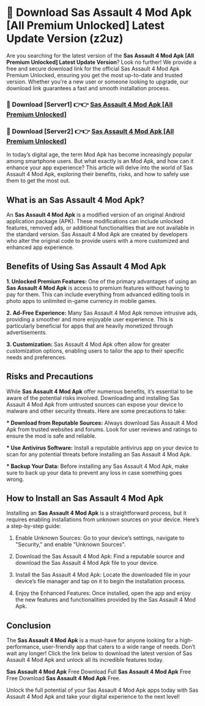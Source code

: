 # 🤖 Download Sas Assault 4 Mod Apk [All Premium Unlocked] Latest Update Version (z2uz)

Are you searching for the latest version of the <strong>Sas Assault 4 Mod Apk [All Premium Unlocked] Latest Update Version</strong>? Look no further! We provide a free and secure download link for the official Sas Assault 4 Mod Apk Premium Unlocked, ensuring you get the most up-to-date and trusted version. Whether you're a new user or someone looking to upgrade, our download link guarantees a fast and smooth installation process.


<h3>📌 Download [Server1] 👉👉 <a href="https://hapymods.com?title=Sas+Assault+4+Mod+Apk&ref=3B1">Sas Assault 4 Mod Apk [All Premium Unlocked]</a></h3>

<h3>📌 Download [Server2] 👉👉 <a href="https://hapymods.com?title=Sas+Assault+4+Mod+Apk&ref=3B1">Sas Assault 4 Mod Apk [All Premium Unlocked]</a></h3>


In today’s digital age, the term Mod Apk has become increasingly popular among smartphone users. But what exactly is an Mod Apk, and how can it enhance your app experience? This article will delve into the world of Sas Assault 4 Mod Apk, exploring their benefits, risks, and how to safely use them to get the most out.


<h2>What is an Sas Assault 4 Mod Apk?</h2>

An <strong>Sas Assault 4 Mod Apk</strong> is a modified version of an original Android application package (APK). These modifications can include unlocked features, removed ads, or additional functionalities that are not available in the standard version. Sas Assault 4 Mod Apk are created by developers who alter the original code to provide users with a more customized and enhanced app experience.


<h2>Benefits of Using Sas Assault 4 Mod Apk</h2>

<strong> 1. Unlocked Premium Features:</strong> One of the primary advantages of using an <strong>Sas Assault 4 Mod Apk</strong> is access to premium features without having to pay for them. This can include everything from advanced editing tools in photo apps to unlimited in-game currency in mobile games.

<strong> 2. Ad-Free Experience:</strong> Many Sas Assault 4 Mod Apk remove intrusive ads, providing a smoother and more enjoyable user experience. This is particularly beneficial for apps that are heavily monetized through advertisements.

<strong> 3. Customization:</strong> Sas Assault 4 Mod Apk often allow for greater customization options, enabling users to tailor the app to their specific needs and preferences.


<h2>Risks and Precautions</h2>

While <strong>Sas Assault 4 Mod Apk</strong> offer numerous benefits, it’s essential to be aware of the potential risks involved. Downloading and installing Sas Assault 4 Mod Apk from untrusted sources can expose your device to malware and other security threats. Here are some precautions to take:

<strong> * Download from Reputable Sources:</strong> Always download Sas Assault 4 Mod Apk from trusted websites and forums. Look for user reviews and ratings to ensure the mod is safe and reliable.

<strong> * Use Antivirus Software:</strong> Install a reputable antivirus app on your device to scan for any potential threats before installing an Sas Assault 4 Mod Apk.

<strong> * Backup Your Data:</strong> Before installing any Sas Assault 4 Mod Apk, make sure to back up your data to prevent any loss in case something goes wrong.


<h2>How to Install an Sas Assault 4 Mod Apk</h2>

Installing an <strong>Sas Assault 4 Mod Apk</strong> is a straightforward process, but it requires enabling installations from unknown sources on your device. Here’s a step-by-step guide:

 1. Enable Unknown Sources: Go to your device’s settings, navigate to "Security," and enable "Unknown Sources".

 2. Download the Sas Assault 4 Mod Apk: Find a reputable source and download the Sas Assault 4 Mod Apk file to your device.

 3. Install the Sas Assault 4 Mod Apk: Locate the downloaded file in your device’s file manager and tap on it to begin the installation process.

 4. Enjoy the Enhanced Features: Once installed, open the app and enjoy the new features and functionalities provided by the Sas Assault 4 Mod Apk.


<h2><strong>Conclusion</strong></h2>

The <strong>Sas Assault 4 Mod Apk</strong> is a must-have for anyone looking for a high-performance, user-friendly app that caters to a wide range of needs. Don’t wait any longer! Click the link below to download the latest version of Sas Assault 4 Mod Apk and unlock all its incredible features today.

<strong>Sas Assault 4 Mod Apk</strong> Free Download Full <strong>Sas Assault 4 Mod Apk</strong> Free Free Download <strong>Sas Assault 4 Mod Apk</strong> Free.

Unlock the full potential of your Sas Assault 4 Mod Apk apps today with Sas Assault 4 Mod Apk and take your digital experience to the next level!